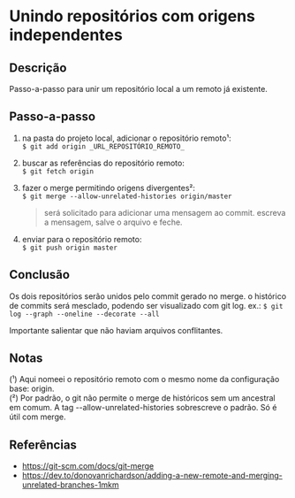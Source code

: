 # Unindo repositórios com origens independentes 

## Descrição  

Passo-a-passo para unir um repositório local a um remoto já existente.

## Passo-a-passo  

1. na pasta do projeto local, adicionar o repositório remoto¹:  
    `$ git add origin _URL_REPOSITÓRIO_REMOTO_`
   
3. buscar as referências do repositório remoto:  
    `$ git fetch origin`
4. fazer o merge permitindo origens divergentes²:  
    `$ git merge --allow-unrelated-histories origin/master`
    > será solicitado para adicionar uma mensagem ao commit. escreva a mensagem, salve o arquivo e feche.  
5. enviar para o repositório remoto:  
    `$ git push origin master`

## Conclusão

Os dois repositórios serão unidos pelo commit gerado no merge. o histórico de commits será mesclado, podendo ser visualizado com git log. ex.: `$ git log --graph --oneline --decorate --all`  

Importante salientar que não haviam arquivos conflitantes.

## Notas

(¹) Aqui nomeei o repositório remoto com o mesmo nome da configuração base: origin.  
(²) Por padrão, o git não permite o merge de históricos sem um ancestral em comum. A tag --allow-unrelated-histories sobrescreve o padrão. Só é útil com merge.

## Referências

- https://git-scm.com/docs/git-merge  
- https://dev.to/donovanrichardson/adding-a-new-remote-and-merging-unrelated-branches-1mkm
